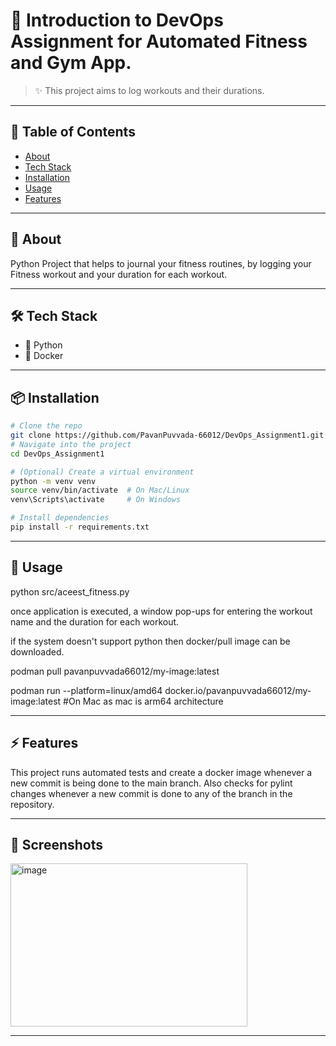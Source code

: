 # 📌 Introduction to DevOps Assignment for Automated Fitness and Gym App.

> ✨ This project aims to log workouts and their durations.

---

## 📖 Table of Contents
- [About](#-about)
- [Tech Stack](#-tech-stack)
- [Installation](#-installation)
- [Usage](#-usage)
- [Features](#-features)

---
## 📌 About
Python Project that helps to journal your fitness routines, by logging your Fitness workout and your duration for each workout. 

---
## 🛠 Tech Stack
- 🐍 Python  
- 🐳 Docker 
---

## 📦 Installation

```bash
# Clone the repo
git clone https://github.com/PavanPuvvada-66012/DevOps_Assignment1.git
# Navigate into the project
cd DevOps_Assignment1

# (Optional) Create a virtual environment
python -m venv venv
source venv/bin/activate  # On Mac/Linux
venv\Scripts\activate     # On Windows

# Install dependencies
pip install -r requirements.txt

```
---
## 🚀 Usage

python src/aceest_fitness.py 

once application is executed, a window pop-ups for entering the workout name and the duration for each workout. 


if the system doesn't support python then docker/pull image can be downloaded. 

podman pull pavanpuvvada66012/my-image:latest

podman run --platform=linux/amd64 docker.io/pavanpuvvada66012/my-image:latest  #On Mac as mac is arm64 architecture


---
## ⚡ Features

This project runs automated tests and create a docker image whenever a new commit is being done to the main branch. Also checks for pylint changes whenever a new commit is done to any of the branch in the repository. 

---

## 📸 Screenshots

<img width="379" height="261" alt="image" src="https://github.com/user-attachments/assets/51b156ff-9380-4dbd-b25c-d1c7fadcdfb6" />

---


